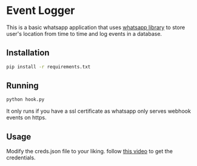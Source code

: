 # Event Logger 

This is a basic whatsapp application that uses [whatsapp library](https://github.com/filipporomani/whatsapp) to store user's location from time to time and log events in a database.


## Installation
```bash
pip install -r requirements.txt
```

## Running
```bash
python hook.py
```


It only runs if you have a ssl certificate as whatsapp only serves webhook events on https.

## Usage
Modify the creds.json file to your liking. follow [this video](https://www.youtube.com/watch?v=d6lNxP2gadA) to get the credentials.